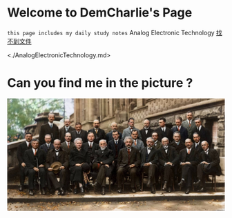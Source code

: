 # Welcome to DemCharlie's Page

`this page includes my daily study notes`
Analog Electronic Technology [找不到文件](./AnalogElectronicTechnology.md)

<./AnalogElectronicTechnology.md>

# Can you find me in the picture ?

![meeting](./索维尔会议.jpg)
